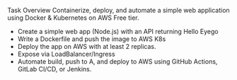 Task Overview
Containerize, deploy, and automate a simple web application using Docker & Kubernetes on AWS Free tier.

  *  Create a simple web app (Node.js) with an API returning Hello Eyego
  *  Write a Dockerfile and push the image to AWS K8s
  *  Deploy the app on AWS with at least 2 replicas.
  *  Expose via LoadBalancer/Ingress
  *  Automate build, push to A, and deploy to AWS using GitHub Actions, GitLab CI/CD, or Jenkins.
